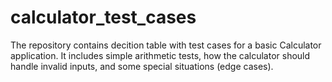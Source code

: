 # calculator_test_cases
The repository contains decition table with test cases for a basic Calculator application. It includes simple arithmetic tests, how the calculator should handle invalid inputs, and some special situations (edge cases).
